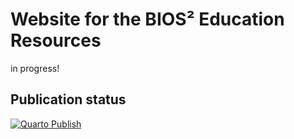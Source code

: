 # Website for the BIOS² Education Resources

in progress!

## Publication status

[![Quarto Publish](https://github.com/bios2/bios2.github.io/actions/workflows/publish.yml/badge.svg)](https://github.com/bios2/bios2.github.io/actions/workflows/publish.yml)
